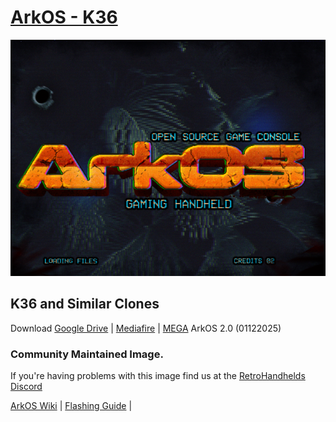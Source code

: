 # [ArkOS - K36](https://github.com/AeolusUX/ArkOS-K36)
![](https://raw.githubusercontent.com/AeolusUX/ArkOS-R3XS/main/logo.bmp)

## K36 and Similar Clones
Download [Google Drive](https://drive.google.com/file/d/1UYX1nrZZfVDqf9cNQquEgE04ZcIeV3fi/view?usp=sharing) | [Mediafire](https://www.mediafire.com/file/zzznhoq308i5nvi/ArkOS_K36_v2.0_01122025.img.xz/file) | [MEGA](https://mega.nz/file/m7g30IgL#pYFIZT-YdGHp_Hpj1xQMu0QTwJKoMRBsk2hyAY-HGfA) ArkOS 2.0 (01122025)


### Community Maintained Image.
If you're having problems with this image find us at the [RetroHandhelds Discord](https://discord.gg/RetroHandhelds)

[ArkOS Wiki](https://github.com/christianhaitian/arkos/wiki) | [Flashing Guide](https://ko-fi.com/post/Installation-Guide-for-ArkOS-v2-0-01272024-J3J6TVPH1) |
